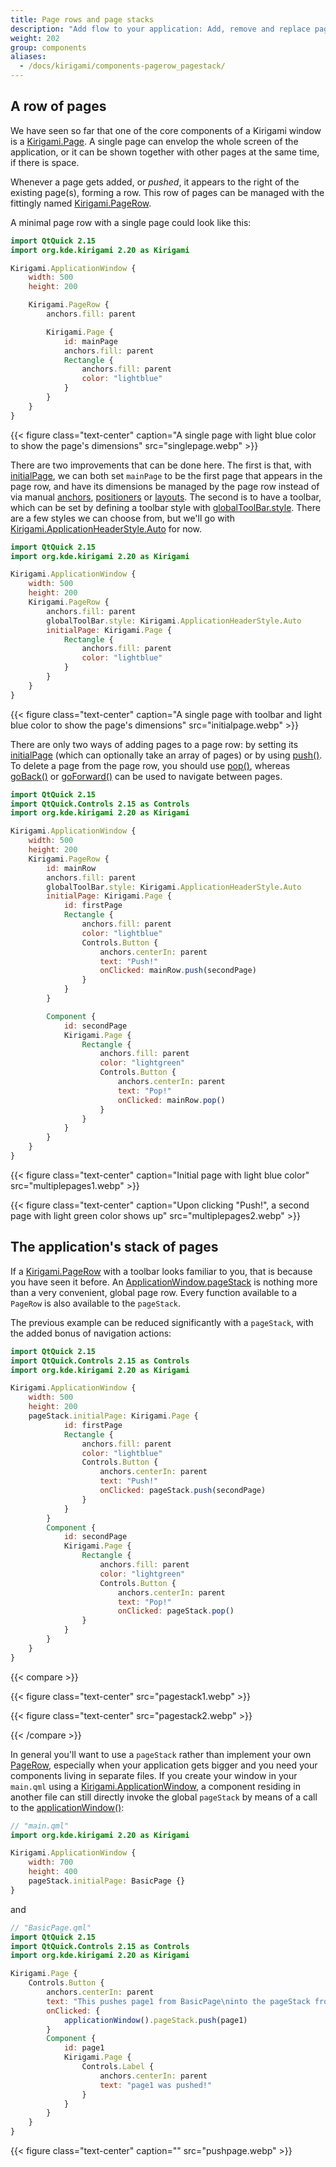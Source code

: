 ```yaml
---
title: Page rows and page stacks
description: "Add flow to your application: Add, remove and replace pages in different ways"
weight: 202
group: components
aliases:
  - /docs/kirigami/components-pagerow_pagestack/
---
```


## A row of pages

We have seen so far that one of the core components of a Kirigami window is a [Kirigami.Page](docs:kirigami2;Page). A single page can envelop the whole screen of the application, or it can be shown together with other pages at the same time, if there is space.

Whenever a page gets added, or *pushed*, it appears to the right of the existing page(s), forming a row. This row of pages can be managed with the fittingly named [Kirigami.PageRow](docs:kirigami2;PageRow).

A minimal page row with a single page could look like this:

```qml
import QtQuick 2.15
import org.kde.kirigami 2.20 as Kirigami

Kirigami.ApplicationWindow {
    width: 500
    height: 200

    Kirigami.PageRow {
        anchors.fill: parent

        Kirigami.Page {
            id: mainPage
            anchors.fill: parent
            Rectangle {
                anchors.fill: parent
                color: "lightblue"
            }
        }
    }
}
```

{{< figure class="text-center" caption="A single page with light blue color to show the page's dimensions" src="singlepage.webp" >}}

There are two improvements that can be done here. The first is that, with [initialPage](docs:kirigami2;PageRow::initialPage), we can both set `mainPage` to be the first page that appears in the page row, and have its dimensions be managed by the page row instead of via manual [anchors](https://doc.qt.io/qt-6/qtquick-positioning-anchors.html), [positioners](https://doc.qt.io/qt-6/qtquick-positioning-layouts.html) or [layouts](https://doc.qt.io/qt-6/layout.html). The second is to have a toolbar, which can be set by defining a toolbar style with [globalToolBar.style](docs:kirigami2;PageRow::globalToolBar). There are a few styles we can choose from, but we'll go with [Kirigami.ApplicationHeaderStyle.Auto](docs:kirigami2;templates::ApplicationHeader::headerStyle) for now.

```qml
import QtQuick 2.15
import org.kde.kirigami 2.20 as Kirigami

Kirigami.ApplicationWindow {
    width: 500
    height: 200
    Kirigami.PageRow {
        anchors.fill: parent
        globalToolBar.style: Kirigami.ApplicationHeaderStyle.Auto
        initialPage: Kirigami.Page {
            Rectangle {
                anchors.fill: parent
                color: "lightblue"
            }
        }
    }
}
```

{{< figure class="text-center" caption="A single page with toolbar and light blue color to show the page's dimensions" src="initialpage.webp" >}}

There are only two ways of adding pages to a page row: by setting its [initialPage](docs:kirigami2;PageRow::initialPage) (which can optionally take an array of pages) or by using [push()](docs:kirigami2;PageRow::push). To delete a page from the page row, you should use [pop()](docs:kirigami2;PageRow::pop), whereas [goBack()](docs:kirigami2;PageRow::goBack) or [goForward()](docs:kirigami2;PageRow::goForward) can be used to navigate between pages.

```qml
import QtQuick 2.15
import QtQuick.Controls 2.15 as Controls
import org.kde.kirigami 2.20 as Kirigami

Kirigami.ApplicationWindow {
    width: 500
    height: 200
    Kirigami.PageRow {
        id: mainRow
        anchors.fill: parent
        globalToolBar.style: Kirigami.ApplicationHeaderStyle.Auto
        initialPage: Kirigami.Page {
            id: firstPage
            Rectangle {
                anchors.fill: parent
                color: "lightblue"
                Controls.Button {
                    anchors.centerIn: parent
                    text: "Push!"
                    onClicked: mainRow.push(secondPage)
                }
            }
        }

        Component {
            id: secondPage
            Kirigami.Page {
                Rectangle {
                    anchors.fill: parent
                    color: "lightgreen"
                    Controls.Button {
                        anchors.centerIn: parent
                        text: "Pop!"
                        onClicked: mainRow.pop()
                    }
                }
            }
        }
    }
}
```

{{< figure class="text-center" caption="Initial page with light blue color" src="multiplepages1.webp" >}}

{{< figure class="text-center" caption="Upon clicking \"Push!\", a second page with light green color shows up" src="multiplepages2.webp" >}}

## The application's stack of pages

If a [Kirigami.PageRow](docs:kirigami2;PageRow) with a toolbar looks familiar to you, that is because you have seen it before. An [ApplicationWindow.pageStack](docs:kirigami2;AbstractApplicationWindow::pageStack) is nothing more than a very convenient, global page row. Every function available to a `PageRow` is also available to the `pageStack`.

The previous example can be reduced significantly with a `pageStack`, with the added bonus of navigation actions:

```qml
import QtQuick 2.15
import QtQuick.Controls 2.15 as Controls
import org.kde.kirigami 2.20 as Kirigami

Kirigami.ApplicationWindow {
    width: 500
    height: 200
    pageStack.initialPage: Kirigami.Page {
            id: firstPage
            Rectangle {
                anchors.fill: parent
                color: "lightblue"
                Controls.Button {
                    anchors.centerIn: parent
                    text: "Push!"
                    onClicked: pageStack.push(secondPage)
                }
            }
        }
        Component {
            id: secondPage
            Kirigami.Page {
                Rectangle {
                    anchors.fill: parent
                    color: "lightgreen"
                    Controls.Button {
                        anchors.centerIn: parent
                        text: "Pop!"
                        onClicked: pageStack.pop()
                }
            }
        }
    }
}
```

{{< compare >}}

{{< figure class="text-center" src="pagestack1.webp" >}}

{{< figure class="text-center" src="pagestack2.webp" >}}

{{< /compare >}}

In general you'll want to use a `pageStack` rather than implement your own [PageRow](docs:kirigami2;PageRow), especially when your application gets bigger and you need your components living in separate files. If you create your window in your `main.qml` using a [Kirigami.ApplicationWindow](docs:kirigami2;ApplicationWindow), a component residing in another file can still directly invoke the global `pageStack` by means of a call to the [applicationWindow()](docs:kirigami2;AbstractApplicationWindow::applicationWindow):

```qml
// "main.qml"
import org.kde.kirigami 2.20 as Kirigami

Kirigami.ApplicationWindow {
    width: 700
    height: 400
    pageStack.initialPage: BasicPage {}
}
```

and

```qml
// "BasicPage.qml"
import QtQuick 2.15
import QtQuick.Controls 2.15 as Controls
import org.kde.kirigami 2.20 as Kirigami

Kirigami.Page {
    Controls.Button {
        anchors.centerIn: parent
        text: "This pushes page1 from BasicPage\ninto the pageStack from main.qml!"
        onClicked: {
            applicationWindow().pageStack.push(page1)
        }
        Component {
            id: page1
            Kirigami.Page {
                Controls.Label {
                    anchors.centerIn: parent
                    text: "page1 was pushed!"
                }
            }
        }
    }
}
```


{{< figure class="text-center" caption="" src="pushpage.webp" >}}
